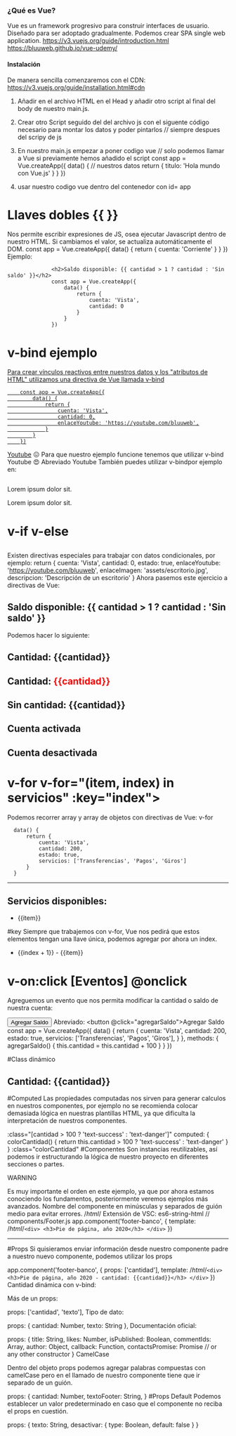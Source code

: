 ### ¿Qué es Vue?
Vue es un framework progresivo para construir interfaces de usuario.
Diseñado para ser adoptado gradualmente.
Podemos crear SPA single web application.
https://v3.vuejs.org/guide/introduction.html
https://bluuweb.github.io/vue-udemy/

#### Instalación
De manera sencilla comenzaremos con el CDN: https://v3.vuejs.org/guide/installation.html#cdn
<script src="https://unpkg.com/vue@next"></script>

1. Añadir  <script src="https://unpkg.com/vue@next"></script> en el archivo HTML en el Head y añadir otro script al final del body de nuestro main.js.   <script src ="main.js"></script>

2. Crear otro Script seguido del del archivo js con el siguente código
necesario para montar los datos y poder pintarlos  // siempre despues del scripy de js
<script>
  const mountedApp = app.mount('#app');
</script>

3. En nuestro main.js empezar a poner codigo vue
// solo podemos llamar a Vue si previamente hemos añadido el script 
const app = Vue.createApp({        <script src="https://unpkg.com/vue@next"></script> 
  data() {                        // nuestros datos
      return {
          titulo: 'Hola mundo con Vue.js'
      }
  }
})

4. usar nuestro codigo vue dentro del contenedor con id= app


# Llaves dobles  {{ }}
Nos permite escribir expresiones de JS, osea ejecutar Javascript dentro de nuestro HTML.
Si cambiamos el valor, se actualiza automáticamente el DOM.
          const app = Vue.createApp({
              data() {
                  return {
                      cuenta: 'Corriente'
                  }
              }
          })
Ejemplo:

                  <h2>Saldo disponible: {{ cantidad > 1 ? cantidad : 'Sin saldo' }}</h2>
                  const app = Vue.createApp({
                      data() {
                          return {
                              cuenta: 'Vista',
                              cantidad: 0
                          }
                      }
                  })


# v-bind   ejemplo  <a href="{{enlaceYoutube}}">
Para crear vínculos reactivos entre nuestros datos y los "atributos de HTML" utilizamos una directiva de Vue llamada v-bind

        const app = Vue.createApp({
            data() {
                return {
                    cuenta: 'Vista',
                    cantidad: 0,
                    enlaceYoutube: 'https://youtube.com/bluuweb',
                }
            }
        })
  <a href="{{enlaceYoutube}}">Youtube</a>       😖 Para que nuestro ejemplo funcione tenemos que utilizar v-bind
  <a v-bind:href="enlaceYoutube">Youtube</a>    😍 Abreviado
  <a :href="enlaceYoutube">Youtube</a>          También puedes utilizar v-bindpor ejemplo en:

  <img :src="enlaceImagen" :alt="descripcion">
  <p :class="claseCss">Lorem ipsum dolor sit.</p>
  <p :style="propiedadCss">Lorem ipsum dolor sit.</p>



# v-if v-else   <h2 v-if="estado">
Existen directivas especiales para trabajar con datos condicionales, por ejemplo:
      return {
          cuenta: 'Vista',
          cantidad: 0,
          estado: true,
          enlaceYoutube: 'https://youtube.com/bluuweb',
          enlaceImagen: 'assets/escritorio.jpg',
          descripcion: 'Descripción de un escritorio'
      }
  Ahora pasemos este ejercicio a directivas de Vue:

  <h2>Saldo disponible: {{ cantidad > 1 ? cantidad : 'Sin saldo' }}</h2>
  Podemos hacer lo siguiente:
  <h2 v-if="cantidad > 100">Cantidad: {{cantidad}}</h2>
  <h2 v-else-if="cantidad <= 100 && cantidad > 0"> Cantidad: <span style="color:red">{{cantidad}}</span></h2>
  <h2 v-else>Sin cantidad: {{cantidad}}</h2>

  <h2 v-if="estado">Cuenta activada</h2>
  <h2 v-else>Cuenta desactivada</h2>


# v-for   v-for="(item, index) in servicios" :key="index">
Podemos recorrer array y array de objetos con directivas de Vue: v-for

      data() {
          return {
              cuenta: 'Vista',
              cantidad: 200,
              estado: true,
              servicios: ['Transferencias', 'Pagos', 'Giros']
          }
      }
  <hr>
  <h2>Servicios disponibles:</h2>
  <ul>
      <li v-for="item in servicios">{{item}}</li>
  </ul>
  #key
  Siempre que trabajemos con v-for, Vue nos pedirá que estos elementos tengan una llave única, podemos agregar por ahora un index.

  <ul>
      <li v-for="(item, index) in servicios" :key="index">
          {{index + 1}} - {{item}}
      </li>
  </ul>


# v-on:click [Eventos]     @onclick
Agreguemos un evento que nos permita modificar la cantidad o saldo de nuestra cuenta:

<button v-on:click="agregarSaldo">Agregar Saldo</button>
Abreviado:
<button @click="agregarSaldo">Agregar Saldo</button>
const app = Vue.createApp({
    data() {
        return {
            cuenta: 'Vista',
            cantidad: 200,
            estado: true,
            servicios: ['Transferencias', 'Pagos', 'Giros'],
        }
    },
    methods: {
        agregarSaldo() {
            this.cantidad = this.cantidad + 100
        }
    }
})

#Class dinámico
<!-- operador ternario -->
<h2 
    class="bg-dark"
    :class="[cantidad > 100 ? 'text-success' : 'text-danger']"
    :style="{'font-size': '50px'}"
>
    Cantidad: {{cantidad}}
</h2>
#Computed
Las propiedades computadas nos sirven para generar calculos en nuestros componentes, por ejemplo no se recomienda colocar demasiada lógica en nuestras plantillas HTML, ya que dificulta la interpretación de nuestros componentes.

:class="[cantidad > 100 ? 'text-success' : 'text-danger']"
computed: {
    colorCantidad() {
        return this.cantidad > 100 ? 'text-success' : 'text-danger'
    }
}
:class="colorCantidad"
#Componentes
Son instancias reutilizables, así podemos ir estructurando la lógica de nuestro proyecto en diferentes secciones o partes.

WARNING

Es muy importante el orden en este ejemplo, ya que por ahora estamos conociendo los fundamentos, posteriormente veremos ejemplos más avanzados.
Nombre del componente en minúsculas y separados de guión medio para evitar errores.
/*html*/ Extensión de VSC: es6-string-html
// components/Footer.js
app.component('footer-banco', {
    template: 
        /*html*/`
        <div>
            <h3>Pie de página, año 2020</h3>
        </div>
        `
})
<hr>
<footer-banco />
<footer-banco />
<footer-banco />
<footer-banco />

<script src="main.js"></script>
<script src="components/Footer.js"></script>
<script>
    const mountedApp = app.mount('#app');
</script>
#Props
Si quisieramos enviar información desde nuestro componente padre a nuestro nuevo componente, podemos utilizar los props

app.component('footer-banco', {
    props: ['cantidad'],
    template: 
        /*html*/`
        <div>
            <h3>Pie de página, año 2020 - cantidad: {{cantidad}}</h3>
        </div>
        `
})
<footer-banco cantidad="mil pesos" />
Cantidad dinámica con v-bind:

<footer-banco :cantidad="cantidad" />
Más de un props:

props: ['cantidad', 'texto'],
<footer-banco :cantidad="cantidad" texto="Pie de página" />
Tipo de dato:

props: {
    cantidad: Number,
    texto: String
},
Documentación oficial:

props: {
  title: String,
  likes: Number,
  isPublished: Boolean,
  commentIds: Array,
  author: Object,
  callback: Function,
  contactsPromise: Promise // or any other constructor
}
CamelCase

Dentro del objeto props podemos agregar palabras compuestas con camelCase pero en el llamado de nuestro componente tiene que ir separado de un guión.

props: {
    cantidad: Number,
    textoFooter: String,
}
<footer-banco :cantidad="cantidad" texto-footer="Pie de página" />
#Props Default
Podemos establecer un valor predeterminado en caso que el componente no reciba el props en cuestión.

props: {
    texto: String,
    desactivar: {
        type: Boolean,
        default: false
    }
}






